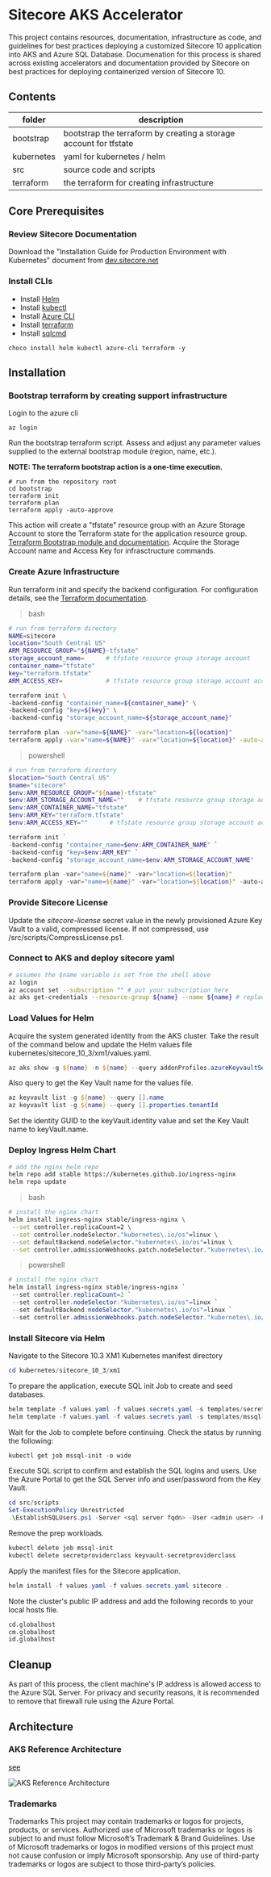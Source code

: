 <!-- ABOUT THE PROJECT -->
# Sitecore AKS Accelerator
This project contains resources, documentation, infrastructure as code, and guidelines for best practices deploying a customized Sitecore 10 application into AKS and Azure SQL Database. Documenation for this process is shared across existing accelerators and documentation provided by Sitecore on best practices for deploying containerized version of Sitecore 10.

## Contents

| folder    | description |
| --------- | ----------- |
| bootstrap | bootstrap the terraform by creating a storage account for tfstate |
| kubernetes| yaml for kubernetes / helm |
| src       | source code and scripts |
| terraform | the terraform for creating infrastructure |


## Core Prerequisites

### Review Sitecore Documentation

Download the "Installation Guide for Production Environment with Kubernetes" document from [dev.sitecore.net](https://dev.sitecore.net/Downloads/Sitecore_Experience_Platform/103/Sitecore_Experience_Platform_103.aspx)

### Install CLIs

* Install [Helm](https://helm.sh/docs/intro/install)
* Install [kubectl](https://kubernetes.io/docs/tasks/tools/install-kubectl-windows/#install-nonstandard-package-tools)
* Install [Azure CLI](https://learn.microsoft.com/en-us/cli/azure/install-azure-cli)
* Install [terraform](https://developer.hashicorp.com/terraform/downloads?ajs_aid=e7cb18f6-0e91-46ef-b3af-d22a83181326&product_intent=terraform)
* Install [sqlcmd](https://learn.microsoft.com/en-us/sql/tools/sqlcmd/sqlcmd-utility?view=sql-server-ver16)

```
choco install helm kubectl azure-cli terraform -y
```

## Installation

### Bootstrap terraform by creating support infrastructure

Login to the azure cli

```
az login
```

Run the bootstrap terraform script. Assess and adjust any parameter values supplied to the external bootstrap module (region, name, etc.).

**NOTE: The terraform bootstrap action is a one-time execution.**

```
# run from the repository root
cd bootstrap
terraform init
terraform plan
terraform apply -auto-approve
```

This action will create a "tfstate" resource group with an Azure Storage Account to store the Terraform state for the application resource group. [Terraform Bootstrap module and documentation](https://github.com/ms-us-rcg-app-innovation/terraform-bootstrap). Acquire the Storage Account name and Access Key for infrasctructure commands.

### Create Azure Infrastructure

Run terraform init and specify the backend configuration. For configuration details, see the [Terraform documentation](https://developer.hashicorp.com/terraform/language/settings/backends/azurerm).

> bash

```bash
# run from terraform directory
NAME=sitecore
location="South Central US"
ARM_RESOURCE_GROUP="${NAME}-tfstate"
storage_account_name=      # tfstate resource group storage account
container_name="tfstate"
key="terraform.tfstate"
ARM_ACCESS_KEY=            # tfstate resource group storage account access key

terraform init \
-backend-config "container_name=${container_name}" \
-backend-config "key=${key}" \
-backend-config "storage_account_name=${storage_account_name}"

terraform plan -var="name=${NAME}" -var="location=${location}"
terraform apply -var="name=${NAME}" -var="location=${location}" -auto-approve
```

> powershell

```powershell
# run from terraform directory
$location="South Central US"
$name="sitecore"
$env:ARM_RESOURCE_GROUP="${name}-tfstate"
$env:ARM_STORAGE_ACCOUNT_NAME=""    # tfstate resource group storage account
$env:ARM_CONTAINER_NAME="tfstate"
$env:ARM_KEY="terraform.tfstate"
$env:ARM_ACCESS_KEY=""      # tfstate resource group storage account access key

terraform init `
-backend-config "container_name=$env:ARM_CONTAINER_NAME" `
-backend-config "key=$env:ARM_KEY" `
-backend-config "storage_account_name=$env:ARM_STORAGE_ACCOUNT_NAME"

terraform plan -var="name=${name}" -var="location=${location}"
terraform apply -var="name=${name}" -var="location=${location}" -auto-approve
```

### Provide Sitecore License

Update the _sitecore-license_ secret value in the newly provisioned Azure Key Vault to a valid, compressed license. If not compressed, use /src/scripts/CompressLicense.ps1.

### Connect to AKS and deploy sitecore yaml

```bash
# assumes the $name variable is set from the shell above
az login
az account set --subscription "" # put your subscription here
az aks get-credentials --resource-group ${name} --name ${name} # replace with your resource group name and cluster name
```

### Load Values for Helm

Acquire the system generated identity from the AKS cluster. Take the result of the command below and update the Helm values file kubernetes/sitecore_10_3/xm1/values.yaml. 

```powershell
az aks show -g ${name} -n ${name} --query addonProfiles.azureKeyvaultSecretsProvider.identity.clientId -o tsv
```

Also query to get the Key Vault name for the values file.

```powershell
az keyvault list -g ${name} --query [].name
az keyvault list -g ${name} --query [].properties.tenantId
```

Set the identity GUID to the keyVault.identity value and set the Key Vault name to keyVault.name.

### Deploy Ingress Helm Chart

```bash
# add the nginx helm repo
helm repo add stable https://kubernetes.github.io/ingress-nginx
helm repo update
```

> bash

```bash
# install the nginx chart
helm install ingress-nginx stable/ingress-nginx \
 --set controller.replicaCount=2 \
 --set controller.nodeSelector."kubernetes\.io/os"=linux \
 --set defaultBackend.nodeSelector."kubernetes\.io/os"=linux \
 --set controller.admissionWebhooks.patch.nodeSelector."kubernetes\.io/os"=linux
```

> powershell

```powershell
# install the nginx chart
helm install ingress-nginx stable/ingress-nginx `
 --set controller.replicaCount=2 `
 --set controller.nodeSelector."kubernetes\.io/os"=linux `
 --set defaultBackend.nodeSelector."kubernetes\.io/os"=linux `
 --set controller.admissionWebhooks.patch.nodeSelector."kubernetes\.io/os"=linux
```

### Install Sitecore via Helm

Navigate to the Sitecore 10.3 XM1 Kubernetes manifest directory

```powershell
cd kubernetes/sitecore_10_3/xm1
```

To prepare the application, execute SQL init Job to create and seed databases.

```powershell
helm template -f values.yaml -f values.secrets.yaml -s templates/secrets-class.yaml . | kubectl apply -f -
helm template -f values.yaml -f values.secrets.yaml -s templates/mssql-init.yaml . | kubectl apply -f -
```

Wait for the Job to complete before continuing. Check the status by running the following:

```powershell
kubectl get job mssql-init -o wide
```

Execute SQL script to confirm and establish the SQL logins and users. Use the Azure Portal to get the SQL Server info and user/password from the Key Vault.

```powershell
cd src/scripts
Set-ExecutionPolicy Unrestricted
.\EstablishSQLUsers.ps1 -Server <sql server fqdn> -User <admin user> -Password <admin password>
```

Remove the prep workloads.

```powershell
kubectl delete job mssql-init
kubectl delete secretproviderclass keyvault-secretproviderclass
```

Apply the manifest files for the Sitecore application.

```powershell
helm install -f values.yaml -f values.secrets.yaml sitecore .
```

Note the cluster's public IP address and add the following records to your local hosts file.

```bash
cd.globalhost
cm.globalhost
id.globalhost
```

## Cleanup

As part of this process, the client machine's IP address is allowed access to the Azure SQL Server. For privacy and security reasons, it is recommended to remove that firewall rule using the Azure Portal.

## Architecture

### AKS Reference Architecture

[see](https://learn.microsoft.com/en-us/azure/architecture/reference-architectures/containers/aks/baseline-aks)

![AKS Reference Architecture](https://learn.microsoft.com/en-us/azure/architecture/reference-architectures/containers/aks/images/baseline-architecture.svg)


### Trademarks

Trademarks This project may contain trademarks or logos for projects, products, or services. Authorized use of Microsoft trademarks or logos is subject to and must follow Microsoft’s Trademark & Brand Guidelines. Use of Microsoft trademarks or logos in modified versions of this project must not cause confusion or imply Microsoft sponsorship. Any use of third-party trademarks or logos are subject to those third-party’s policies.
